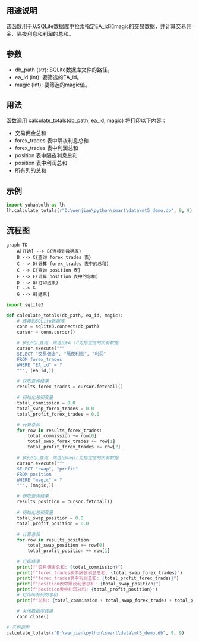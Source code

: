 ## 用途说明

该函数用于从SQLite数据库中检索指定EA_id和magic的交易数据，并计算交易佣金、隔夜利息和利润的总和。

## 参数

* db_path (str): SQLite数据库文件的路径。
* ea_id (int): 要筛选的EA_id。
* magic (int): 要筛选的magic值。
## 用法

函数调用 calculate_totals(db_path, ea_id, magic) 将打印以下内容：

* 交易佣金总和
* forex_trades 表中隔夜利息总和
* forex_trades 表中利润总和
* position 表中隔夜利息总和
* position 表中利润总和
* 所有列的总和
## 示例

```python
import yuhanbolh as lh
lh.calculate_totals(r"D:\wenjian\python\smart\data\mt5_demo.db", 9, 9)
```

## 流程图

```mermaid
graph TD
    A[开始] --> B(连接到数据库)
    B --> C{查询 forex_trades 表}
    C --> D(计算 forex_trades 表中的总和)
    C --> E{查询 position 表}
    E --> F(计算 position 表中的总和)
    D --> G(打印结果)
    F --> G
    G --> H[结束]
```

```python
import sqlite3

def calculate_totals(db_path, ea_id, magic):
    # 连接到SQLite数据库
    conn = sqlite3.connect(db_path)
    cursor = conn.cursor()

    # 执行SQL查询，筛选出EA_id为指定值的所有数据
    cursor.execute("""
    SELECT "交易佣金", "隔夜利息", "利润"
    FROM forex_trades
    WHERE "EA_id" = ?
    """, (ea_id,))

    # 获取查询结果
    results_forex_trades = cursor.fetchall()

    # 初始化总和变量
    total_commission = 0.0
    total_swap_forex_trades = 0.0
    total_profit_forex_trades = 0.0

    # 计算总和
    for row in results_forex_trades:
        total_commission += row[0]
        total_swap_forex_trades += row[1]
        total_profit_forex_trades += row[2]

    # 执行SQL查询，筛选出magic为指定值的所有数据
    cursor.execute("""
    SELECT "swap", "profit"
    FROM position
    WHERE "magic" = ?
    """, (magic,))

    # 获取查询结果
    results_position = cursor.fetchall()

    # 初始化总和变量
    total_swap_position = 0.0
    total_profit_position = 0.0

    # 计算总和
    for row in results_position:
        total_swap_position += row[0]
        total_profit_position += row[1]

    # 打印结果
    print(f"交易佣金总和: {total_commission}")
    print(f"forex_trades表中隔夜利息总和: {total_swap_forex_trades}")
    print(f"forex_trades表中利润总和: {total_profit_forex_trades}")
    print(f"position表中隔夜利息总和: {total_swap_position}")
    print(f"position表中利润总和: {total_profit_position}")
    # 打印所有列的总和
    print(f"总和: {total_commission + total_swap_forex_trades + total_profit_forex_trades + total_swap_position + total_profit_position}")

    # 关闭数据库连接
    conn.close()

# 示例调用
calculate_totals(r"D:\wenjian\python\smart\data\mt5_demo.db", 9, 9)
```

